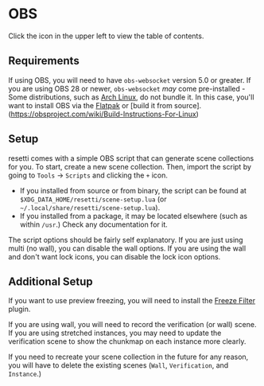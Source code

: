 # OBS

Click the icon in the upper left to view the table of contents.

## Requirements

If using OBS, you will need to have `obs-websocket` version 5.0 or greater.
If you are using OBS 28 or newer, `obs-websocket` *may* come pre-installed -
Some distributions, such as [Arch Linux](https://bugs.archlinux.org/task/76710),
do not bundle it. In this case, you'll want to install OBS via the
[Flatpak](https://flathub.org/apps/com.obsproject.Studio) or
[build it from source].(https://obsproject.com/wiki/Build-Instructions-For-Linux)

## Setup

resetti comes with a simple OBS script that can generate scene collections for
you. To start, create a new scene collection. Then, import the script by going to
`Tools` -> `Scripts` and clicking the `+` icon.

- If you installed from source or from binary, the script can be found at
  `$XDG_DATA_HOME/resetti/scene-setup.lua` (or `~/.local/share/resetti/scene-setup.lua`).
- If you installed from a package, it may be located elsewhere (such as within
  `/usr`.) Check any documentation for it.

The script options should be fairly self explanatory. If you are just using multi
(no wall), you can disable the wall options. If you are using the wall and don't
want lock icons, you can disable the lock icon options.

## Additional Setup

If you want to use preview freezing, you will need to install the
[Freeze Filter](https://obsproject.com/forum/resources/freeze-filter.950/) plugin.

If you are using wall, you will need to record the verification (or wall) scene.
If you are using stretched instances, you may need to update the verification
scene to show the chunkmap on each instance more clearly.

If you need to recreate your scene collection in the future for any reason,
you will have to delete the existing scenes (`Wall`, `Verification`, and
`Instance`.)
